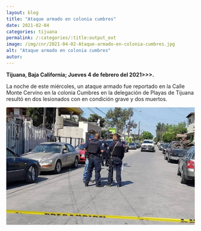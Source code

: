```yaml
---
layout: blog
title: "Ataque armado en colonia cumbres"
date: 2021-02-04
categories: tijuana
permalink: /:categories/:title:output_ext
image: /img/cnr/2021-04-02-Ataque-armado-en-colonia-cumbres.jpg
alt: "Ataque armado en colonia cumbres"
autor:
---
```


**Tijuana, Baja California; Jueves 4 de febrero del 2021>>>.** 

La noche de este miércoles, un ataque armado fue reportado en la Calle Monte Cervino en la colonia Cumbres en la delegación de Playas de Tijuana resultó en dos lesionados con en condición grave y dos muertos. 

<div id="carouselExampleSlidesOnly" class="carousel slide" data-ride="carousel">
  <div class="carousel-inner">
    <div class="carousel-item active">
       <img class="d-block w-100" src="/img/cnr/2021-04-02-Ataque-armado-en-colonia-cumbres.jpg" loading="lazy"  alt="Ataque armado en colonia cumbres">
    </div>
  </div>
</div>


